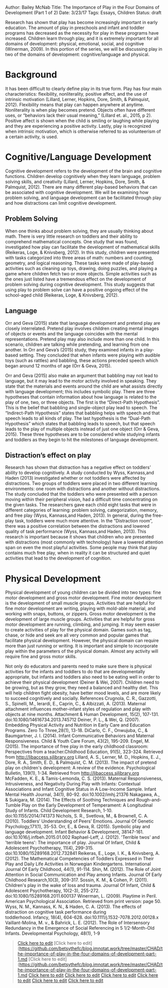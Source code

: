 Author: Bailey McNab
Title: The Importance of Play in the Four Domains of Development (Part 1 of 2)
Date: 3/23/17
Tags: Essays, Children
Status: draft

Research has shown that play has become increasingly important in early education. The amount of play in preschools and infant and toddler programs has decreased as the necessity for play in these programs have increased. Children learn through play, and it is extremely important for all domains of development: physical, emotional, social, and cognitive (Winerman, 2009). In this portion of the series, we will be discussing play in two of the domains of development: cognitive/language and physical.

# Background

It has been difficult to clearly define play in its true form. Play has four main characteristics: flexibility, nonliterality, positive affect, and the use of intrinsic motivation (Lillard, Lerner, Hopkins, Dore, Smith, & Palmquist, 2012). Flexibility means that play can happen anywhere at anytime. Nonliterality is when play becomes pretend. Objects often have different uses, or “behaviors lack their usual meaning,” (Lillard et. al., 2015, p 2). Positive affect is shown when the child is smiling or laughing while playing and they are experiencing a positive activity. Lastly, play is recognized when intrinsic motivation, which is otherwise referred to as volunteerism of a certain activity, is used.  

# Cognitive/Language Development

Cognitive development refers to the development of the brain and cognitive functions. Children develop cognitively when they learn language, problem solving skills, and creativity (Lillard, Lerner, Hopkins, Dore, Smith, & Palmquist, 2012). There are many different play-based behaviors that can be associated with cognitive development. We will be examining how problem solving, and language development can be facilitated through play and how distractions can limit cognitive development.

## Problem Solving

When one thinks about problem solving, they are usually thinking about math. There is very little research on toddlers and their ability to comprehend mathematical concepts. One study that was found, investigated how play can facilitate the development of mathematical skills (Reikeras, Loge, & Knivsberg, 2012). In this study, children were presented with tasks categorized into three areas of math: numbers and counting, geometry, and logical reasoning. These tasks were made of play-based activities such as cleaning up toys, drawing, doing puzzles, and playing a game where children fetch two or more objects. Simple activities such as the ones just listed have a tremendous effect on the development of problem solving during cognitive development. This study suggests that using play to problem solve can have a positive ongoing effect of the school-aged child (Reikeras, Loge, & Knivsberg, 2012).

## Language

Orr and Geva (2015) state that language development and pretend play are closely interrelated. Pretend play involves children creating mental images of objects or events and the language coincides with the mental representations. Pretend play may also include more than one child. In this scenario, children are talking while pretending, and learning from one another. In Orr and Geva’s (2015) study, they examined infants in a play-based setting. They concluded that when infants were playing with audible toys (such as rattles) and babbling, these actions preceded speech which began around 12 months of age (Orr & Geva, 2015).

Orr and Geva (2015) also make an argument that babbling may not lead to language, but it may lead to the motor activity involved in speaking. They state that the materials and events around the child are what assists directly with language development; this includes symbolic play. There are three hypotheses that contain information about how language is related to the play of one, two, or three objects. The first is the “Direct-Path Hypothesis”. This is the belief that babbling and single-object play lead to speech. The “Indirect-Path Hypothesis” states that babbling helps with speech and that speech leads to all kinds of play. The last hypothesis is the “Dual-Path Hypothesis” which states that babbling leads to speech, but that speech leads to the play of multiple objects instead of just one object (Orr & Geva, 2015). These three hypotheses are to be considered while studying infants and toddlers as they begin to hit the milestones of language development.

## Distraction’s effect on play

Research has shown that distraction has a negative effect on toddlers’ ability to develop cognitively. A study conducted by Wyss, Kannass,and Haden (2013) investigated whether or not toddlers were affected by distractions. Two groups of toddlers were placed in two different learning environments: one room with distractions and another without distractions. The study concluded that the toddlers who were presented with a person moving within their peripheral vision, had a difficult time concentrating on the given tasks. The researchers gave each child eight tasks that were in different categories of learning: problem solving, categorization, memory, and free play (Wyss, Kannass,and Haden, 2013). In general, during the free-play task, toddlers were much more attentive. In the “Distraction room”, there was a positive correlation between the distractions and lowered quality of task performance (Wyss, Kannass,and Haden, 2013). This research is important because it shows that children who are presented with distractions (most commonly with technology) have a lowered attention span on  even the most playful activities. Some people may think that play contains much free play, when in reality it can be structured and quiet activities that lead to the development of cognition. 

# Physical Development

Physical development of young children can be divided into two types: fine motor development and gross motor development. Fine motor development is the development of small muscle groups. Activities that are helpful for fine motor development are writing, playing with mold-able material, and working with snaps, buttons, or zippers. Gross motor development is the development of large muscle groups. Activities that are helpful for gross motor development are running, climbing, and jumping. It may seem easier to create activities of play for the physical domain. Games such as tag, chase, or hide and seek are all very common and popular games that facilitate physical development. However, the physical domain can require more than just running or writing. It is important and simple to incorporate play within the parameters of the physical domain. Almost any activity will require fine and gross motor skills.

Not only do educators and parents need to make sure there is physical activities for the infants and toddlers to do that are developmentally appropriate, but infants and toddlers also need to be eating well in order to achieve their physical development (Deiner & Wei, 2007). Children need to be growing, but as they grow, they need a balanced and healthy diet. This will help children fight obesity, have better mood levels, and are more likely to succeed cognitively and socially. 
References
Crugnola, C. R., Gazzotti, S., Spinelli, M., Ierardi, E., Caprin, C., & Albizzati, A. (2013). Maternal attachment influences mother–infant styles of regulation and play with objects at nine months. Attachment & Human Development, 15(2), 107-131. doi:10.1080/14616734.2013.745712
Deiner, P. L., & Wei, Q. (2007). Embedding Physical Activity and Nutrition in Early Care and Education Programs. Zero To Three,28(1), 13-18.
DiCarlo, C. F., Onwujuba, C., & Baumgartner, J. I. (2014). Infant Communicative Behaviors and Maternal Responsiveness. Child & Youth Care Forum, 43(2), 195-209.
Engel, M. (2015). The importance of free play in the early childhood classroom: Perspectives from a teacher.Childhood Education, 91(5), 323-324. Retrieved from http://libaccess.sjlibrary.org
Lillard, A. S., Lerner, M. D., Hopkins, E. J., Dore, R. A., Smith, E. D., & Palmquist, C. M. (2013). The impact of pretend play on children's development: A review of the evidence. Psychological Bulletin, 139(1), 1-34. Retrieved from http://libaccess.sjlibrary.org
McFadden, K. E., & Tamis-Lemonda, C. S. (2013). Maternal Responsiveness, Intrusiveness, and Negativity During Play with Infants: Contextual Associations and Infant Cognitive Status in A Low-Income Sample. Infant Mental Health Journal, 34(1), 80-92. doi:10.1002/imhj.21376
Nakagawa, A., & Sukigara, M. (2014). The Effects of Soothing Techniques and Rough-and-Tumble Play on the Early Development of Temperament: A Longitudinal Study of Infants. Child Development Research, 1-10. doi:10.1155/2014/741373
Nichols, S. R., Svetlova, M., & Brownell, C. A. (2010). Toddlers’ Understanding of Peers’ Emotions. Journal Of Genetic Psychology,171(1), 35-53.
Orr, E., & Geva, R. (2015). Symbolic play and language development. Infant Behavior & Development, 38147-161. doi:10.1016/j.infbeh.2015.01.002
Raphael-Leff, J. (2012). 'Terrible twos' and 'terrible teens': The importance of play. Journal Of Infant, Child & Adolescent Psychotherapy, 11(4), 299-315. doi:10.1080/15289168.2012.732841
Reikeras, E., Loge, I. K., & Knivsberg, A. (2012). The Mathematical Competencies of 	Toddlers Expressed in Their Play and Daily Life Activities in Norwegian 	Kindergartens. International Journal Of Early Childhood, 44(1), 91-114.
Shin, M. (2012). The Role of Joint Attention in Social Communication and Play among Infants. Journal Of Early Childhood Research,10(3), 309-317.
Sossin, K. M., & Cohen, P. (2011). Children's play in the wake of loss and trauma. Journal Of Infant, Child & Adolescent Psychotherapy, 10(2-3), 255-272. doi:10.1080/15289168.2011.600137
Winerman, L. (2009). Playtime in Peril. American Psychological Association. Retrieved from print version: page 50.
Wyss, N. M., Kannass, K. N., & Haden, C. A. (2013). The effects of distraction on cognitive task performance during toddlerhood. Infancy, 18(4), 604-628. doi:10.1111/j.1532-7078.2012.00128.x
Vaillant-Molina, M. v., & Bahrick, L. E. (2012). The Role of Intersensory Redundancy in the Emergence of Social Referencing in 5 1/2-Month-Old Infants. Developmental Psychology, 48(1), 1-9

>[Click here to edit](https://github.com/betsythefc/blog.imnotat.work/blob/master/CHAD/the-importance-of-play-in-the-four-domains-of-development-part-1.md)
>[Click here to edit](https://github.com/betsythefc/blog.imnotat.work/tree/master/CHAD/the-importance-of-play-in-the-four-domains-of-development-part-1.md
>[Click here to edit](https://github.com/betsythefc/blog.imnotat.work/tree/master/CHAD/the-importance-of-play-in-the-four-domains-of-development-part-1.md
>[Click here to edit](https://github.com/betsythefc/blog.imnotat.work/tree/master/CHAD/the-importance-of-play-in-the-four-domains-of-development-part-1.md)
>[Click here to edit](https://github.com/betsythefc/blog.imnotat.work/tree/master/CHAD/the-importance-of-play-in-the-four-domains-of-development-part-1.md)
>[Click here to edit](https://github.com/betsythefc/blog.imnotat.work/tree/master/CHAD/the-importance-of-play-in-the-four-domains-of-development-part-1.md)
>[Click here to edit](https://github.com/betsythefc/blog.imnotat.work/tree/master/CHAD/the-importance-of-play-in-the-four-domains-of-development-part-1.md)
>[Click here to edit](https://github.com/betsythefc/blog.imnotat.work/tree/master/CHAD/the-importance-of-play-in-the-four-domains-of-development-part-1.md)
>[Click here to edit](https://github.com/betsythefc/blog.imnotat.work/tree/master/CHAD/the-importance-of-play-in-the-four-domains-of-development-part-1.md)
